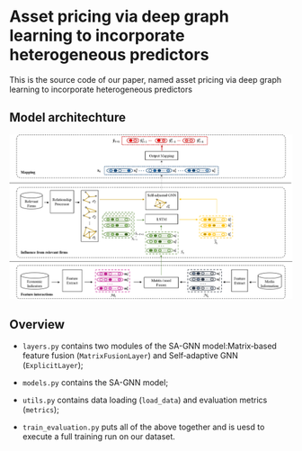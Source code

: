 # Asset pricing via deep graph learning to incorporate heterogeneous predictors
This is the source code of our paper, 
named asset pricing via deep graph learning to incorporate heterogeneous predictors

## Model architechture
![image](./Pictures/model_architecture.png) 

## Overview
* `layers.py` contains two modules of the SA-GNN model:Matrix‐based feature fusion (`MatrixFusionLayer`) and 
  Self‐adaptive GNN (`ExplicitLayer`);
  
* `models.py` contains the SA-GNN model;

* `utils.py` contains data loading (`load_data`) 
  and evaluation metrics (`metrics`);

* `train_evaluation.py` puts all of the above together and is uesd to execute
a full training run on our dataset.






